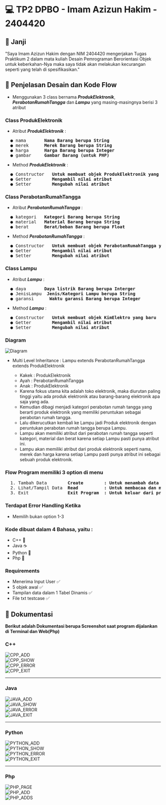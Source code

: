 # 💻 TP2 DPBO - Imam Azizun Hakim - 2404420


## 🤝 Janji
"Saya Imam Azizun Hakim dengan NIM 2404420 mengerjakan Tugas Praktikum 2 dalam mata kuliah Desain Pemrograman Berorientasi Objek untuk keberkahan-Nya maka saya tidak akan melakukan kecurangan seperti yang telah di spesifikasikan."


## 🔀 Penjelasan Desain dan Kode Flow
- Menggunakan 3 class bernama **_ProdukElektronik_**, **_PerabotanRumahTangga_** dan **_Lampu_** yang masing-masingnya berisi 3 atribut

### Class ProdukElektronik
- Atribut **_ProdukElektronik_** :
<pre>
  ● nama       <strong>Nama Barang berupa String</strong>
  ● merek      <strong>Merek Barang berupa String</strong>
  ● harga      <strong>Harga Barang berupa Integer</strong>
  ● gambar     <strong>Gambar Barang (untuk PHP)</strong>
</pre>
- Method **_ProdukElektronik_** :
<pre>
  ● Constructor   <strong>Untuk membuat objek ProdukElektronik yang baru</strong>
  ● Getter        <strong>Mengambil nilai atribut</strong>
  ● Setter        <strong>Mengubah nilai atribut</strong>
</pre>

### Class PerabotanRumahTangga
- Atribut **_PerabotanRumahTangga_** :
<pre>
  ● kategori   <strong>Kategori Barang berupa String</strong>
  ● material   <strong>Material Barang berupa String</strong>
  ● berat      <strong>Berat/beban Barang berupa Float</strong>
</pre>
- Method **_PerabotanRumahTangga_** :
<pre>
  ● Constructor   <strong>Untuk membuat objek PerabotanRumahTangga yang baru</strong>
  ● Getter        <strong>Mengambil nilai atribut</strong>
  ● Setter        <strong>Mengubah nilai atribut</strong>
</pre>

### Class Lampu
- Atribut **_Lampu_** :
<pre>
  ● daya       <strong>Daya listrik Barang berupa Interger</strong>
  ● JenisLampu  <strong>Jenis/Kategori Lampu berupa String</strong>
  ● garansi      <strong>Waktu garansi Barang berupa Integer</strong>
</pre>
- Method **_Lampu_** :
<pre>
  ● Constructor   <strong>Untuk membuat objek KimElektro yang baru</strong>
  ● Getter        <strong>Mengambil nilai atribut</strong>
  ● Setter        <strong>Mengubah nilai atribut</strong>
</pre>

### Diagram
![Diagram](Diagram.png)  
- Multi Level Inheritance : Lampu extends PerabotanRumahTangga extends ProdukElektronik
  - Kakek : ProdukElektronik
  - Ayah : PerabotanRumahTangga
  - Anak : ProdukElektronik
    
  * Karena fokus utama kita adalah toko elektronik, maka diurutan paling tinggi yaitu ada produk elektronik atau barang-barang elektronik apa saja yang ada.<br>
  * Kemudian dibagi menjadi kategori perabotan rumah tangga yang berarti produk elektronik yang memiliki peruntukan sebagai perabotan rumah tangga.<br>
  * Lalu dikerucutkan kembali ke Lampu jadi Produk elektronik dengan peruntukan perabotan rumah tangga berupa Lampu.<br>
  * Lampu akan memiliki atribut dari perabotan rumah tangga seperti kategori, material dan berat karena setiap Lampu pasti punya atribut ini.<br>
  * Lampu akan memiliki atribut dari produk elektronik seperti nama, merek dan harga karena setiap Lampu pasti punya atribut ini sebagai sebuah produk elektronik.
  
### Flow Program memiliki 3 option di menu
<pre>
  1. Tambah Data        <strong>Create        : Untuk menambah data baru</strong>
  2. Lihat/Tampil Data  <strong>Read          : Untuk membacaa dan menampilkan data</strong>
  3. Exit               <strong>Exit Program  : Untuk keluar dari program</strong>
</pre>

### Terdapat Error Handling Ketika
  - Memilih bukan option 1-3

### Kode dibuat dalam 4 Bahasa, yaitu :
  - C++ 💠
  - Java ☕
  - Python 🐍
  - Php 🐘
 
### Requirements
  - Menerima Input User ✅
  - 5 objek awal ✅
  - Tampilan data dalam 1 Tabel Dinamis ✅
  - File txt testcase ✅
    
## 📝 Dokumentasi
**Berikut adalah Dokumentasi berupa Screenshot saat program dijalankan di Terminal dan Web(Php)**

### C++
![CPP_ADD](cpp/Dokumentasi/CPP_ADD.png)  
![CPP_SHOW](cpp/Dokumentasi/CPP_SHOW.png)  
![CPP_ERROR](cpp/Dokumentasi/CPP_ERROR.png)  
![CPP_EXIT](cpp/Dokumentasi/CPP_EXIT.png)  

---

### Java
![JAVA_ADD](java/Dokumentasi/JAVA_ADD.png)  
![JAVA_SHOW](java/Dokumentasi/JAVA_SHOW.png)  
![JAVA_ERROR](java/Dokumentasi/JAVA_ERROR.png)  
![JAVA_EXIT](java/Dokumentasi/JAVA_EXIT.png)  

---

### Python
![PYTHON_ADD](python/Dokumentasi/PYTHON_ADD.png)  
![PYTHON_SHOW](python/Dokumentasi/PYTHON_SHOW.png)  
![PYTHON_ERROR](python/Dokumentasi/PYTHON_ERROR.png)  
![PYTHON_EXIT](python/Dokumentasi/PYTHON_EXIT.png)  

---

### Php
![PHP_PAGE](php/Dokumentasi/PHP_PAGE.png)  
![PHP_ADD](php/Dokumentasi/PHP_ADD.png)  
![PHP_ADDS](php/Dokumentasi/PHP_ADDS.png)  



